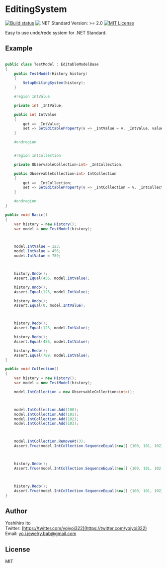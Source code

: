 # EditingSystem
[![Build status](https://ci.appveyor.com/api/projects/status/x42th0lpkuldqhg8?svg=true)](https://ci.appveyor.com/project/YoshihiroIto/editingsystem) ![.NET Standard Version: >= 2.0](https://img.shields.io/badge/.NET%20Standard-%3E%3D%202.0-brightgreen)  [![MIT License](http://img.shields.io/badge/license-MIT-lightgray)](LICENSE)  

Easy to use undo/redo system for .NET Standard.


## Example

```cs

public class TestModel : EditableModelBase
{
    public TestModel(History history)
    {
        SetupEditingSystem(history);
    }

    #region IntValue

    private int _IntValue;

    public int IntValue
    {
        get => _IntValue;
        set => SetEditableProperty(v => _IntValue = v, _IntValue, value);
    }

    #endregion


    #region IntCollection

    private ObservableCollection<int> _IntCollection;

    public ObservableCollection<int> IntCollection
    {
        get => _IntCollection;
        set => SetEditableProperty(v => _IntCollection = v, _IntCollection, value);
    }

    #endregion
}

public void Basic()
{
    var history = new History();
    var model = new TestModel(history);



    model.IntValue = 123;
    model.IntValue = 456;
    model.IntValue = 789;



    history.Undo();
    Assert.Equal(456, model.IntValue);

    history.Undo();
    Assert.Equal(123, model.IntValue);

    history.Undo();
    Assert.Equal(0, model.IntValue);



    history.Redo();
    Assert.Equal(123, model.IntValue);

    history.Redo();
    Assert.Equal(456, model.IntValue);

    history.Redo();
    Assert.Equal(789, model.IntValue);
}

public void Collection()
{
    var history = new History();
    var model = new TestModel(history);

    model.IntCollection = new ObservableCollection<int>();



    model.IntCollection.Add(100);
    model.IntCollection.Add(101);
    model.IntCollection.Add(102);
    model.IntCollection.Add(103);



    model.IntCollection.RemoveAt(3);
    Assert.True(model.IntCollection.SequenceEqual(new[] {100, 101, 102}));



    history.Undo();
    Assert.True(model.IntCollection.SequenceEqual(new[] {100, 101, 102, 103}));



    history.Redo();
    Assert.True(model.IntCollection.SequenceEqual(new[] {100, 101, 102}));
}

```

## Author

Yoshihiro Ito  
Twitter: [https://twitter.com/yoiyoi322](https://twitter.com/yoiyoi322)  
Email: yo.i.jewelry.bab@gmail.com  


## License

MIT



